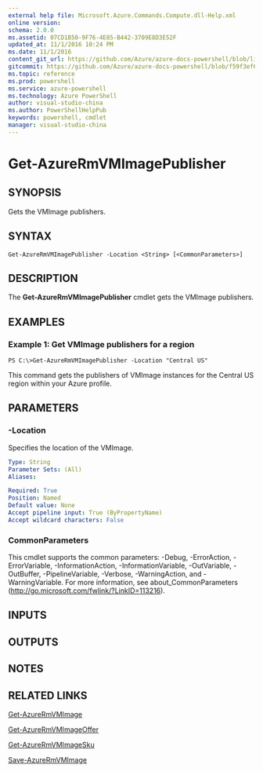 ```yaml
---
external help file: Microsoft.Azure.Commands.Compute.dll-Help.xml
online version: 
schema: 2.0.0
ms.assetid: 07CD1B50-9F76-4E85-B442-3709E8D3E52F
updated_at: 11/1/2016 10:24 PM
ms.date: 11/1/2016
content_git_url: https://github.com/Azure/azure-docs-powershell/blob/live/azureps-cmdlets-docs/ResourceManager/AzureRM.Compute/v2.2.0/Get-AzureRmVMImagePublisher.md
gitcommit: https://github.com/Azure/azure-docs-powershell/blob/f59f3ef60bc592383812213e69fd77ba950759ed/azureps-cmdlets-docs/ResourceManager/AzureRM.Compute/v2.2.0/Get-AzureRmVMImagePublisher.md
ms.topic: reference
ms.prod: powershell
ms.service: azure-powershell
ms.technology: Azure PowerShell
author: visual-studio-china
ms.author: PowerShellHelpPub
keywords: powershell, cmdlet
manager: visual-studio-china
---
```


# Get-AzureRmVMImagePublisher

## SYNOPSIS
Gets the VMImage publishers.

## SYNTAX

```
Get-AzureRmVMImagePublisher -Location <String> [<CommonParameters>]
```

## DESCRIPTION
The **Get-AzureRmVMImagePublisher** cmdlet gets the VMImage publishers.

## EXAMPLES

### Example 1: Get VMImage publishers for a region
```
PS C:\>Get-AzureRmVMImagePublisher -Location "Central US"
```

This command gets the publishers of VMImage instances for the Central US region within your Azure profile.

## PARAMETERS

### -Location
Specifies the location of the VMImage.

```yaml
Type: String
Parameter Sets: (All)
Aliases: 

Required: True
Position: Named
Default value: None
Accept pipeline input: True (ByPropertyName)
Accept wildcard characters: False
```

### CommonParameters
This cmdlet supports the common parameters: -Debug, -ErrorAction, -ErrorVariable, -InformationAction, -InformationVariable, -OutVariable, -OutBuffer, -PipelineVariable, -Verbose, -WarningAction, and -WarningVariable. For more information, see about_CommonParameters (http://go.microsoft.com/fwlink/?LinkID=113216).

## INPUTS

## OUTPUTS

## NOTES

## RELATED LINKS

[Get-AzureRmVMImage](xref:ResourceManager/AzureRM.Compute/v2.2.0/Get-AzureRmVMImage.md)

[Get-AzureRmVMImageOffer](xref:ResourceManager/AzureRM.Compute/v2.2.0/Get-AzureRmVMImageOffer.md)

[Get-AzureRmVMImageSku](xref:ResourceManager/AzureRM.Compute/v2.2.0/Get-AzureRmVMImageSku.md)

[Save-AzureRmVMImage](xref:ResourceManager/AzureRM.Compute/v2.2.0/Save-AzureRmVMImage.md)


